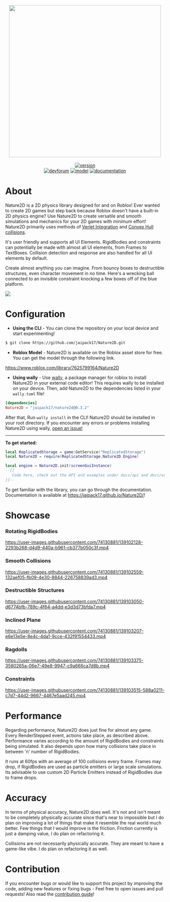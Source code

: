 <div align="center">
    <img src="https://doy2mn9upadnk.cloudfront.net/uploads/default/original/4X/e/7/0/e709b34f89add2336a7d74faee3b2a839a9391b0.png" width="480" /><br/><br/>
    <a href="https://devforum.roblox.com/t/physics-library-nature2d-bring-ui-elements-to-life/1510935/39"><img alt="version" src="https://img.shields.io/badge/v0.3.2--beta-version-%231FD67F"></img></a>
    <br/>
    <a href="https://devforum.roblox.com/t/physics-library-nature2d-bring-ui-elements-to-life/1510935/"><img alt="devforum" src="https://img.shields.io/badge/topic-devforum-white"></img></a>
    <a href="https://www.roblox.com/library/7625799164/Nature2D"><img alt="model" src="https://img.shields.io/badge/asset-roblox-white"></img></a>
    <a href="https://jaipack17.github.io/Nature2D/"><img alt="documentation" src="https://img.shields.io/badge/docs-website-white"></img></a>
</div>

# About

Nature2D is a 2D physics library designed for and on Roblox! Ever wanted to create 2D games but step back because Roblox doesn't have a built-in 2D physics engine? Use Nature2D to create versatile and smooth simulations and mechanics for your 2D games with minimum effort! Nature2D primarily uses methods of [Verlet Integration](https://en.wikipedia.org/wiki/Verlet_integration) and [Convex Hull collisions](https://en.wikipedia.org/wiki/Hyperplane_separation_theorem).

It's user friendly and supports all UI Elements. RigidBodies and constraints can potentially be made with almost all UI elements, from Frames to TextBoxes. Collision detection and response are also handled for all UI elements by default.

Create almost anything you can imagine. From bouncy boxes to destructible structures, even character movement in no time. Here's a wrecking ball connected to an invisible constraint knocking a few boxes off of the blue platform.

<img src="https://github.com/jaipack17/Nature2D/blob/master/assets/wrecking%20ball%20example.gif?raw=true" />

# Configuration

* **Using the CLI** - You can clone the repository on your local device and start experimenting!
```bash
$ git clone https://github.com/jaipack17/Nature2D.git
```
* **Roblox Model** - Nature2D is available on the Roblox asset store for free. You can get the model through the following link.<br/>

https://www.roblox.com/library/7625799164/Nature2D

* **Using wally** - Use [wally](https://github.com/UpliftGames/wally), a package manager for roblox to install Nature2D in your external code editor! This requires wally to be installed on your device. Then, add Nature2D to the dependencies listed in your `wally.toml` file!<br/>
```toml
[dependencies]
Nature2D = "jaipack17/nature2d@0.3.2"
```
After that, Run `wally install` in the CLI! Nature2D should be installed in your root directory. If you encounter any errors or problems installing Nature2D using wally, [open an issue!](https://github.com/jaipack17/Nature2D/issues)

<hr/>

**To get started:**
```lua
local ReplicatedStorage = game:GetService("ReplicatedStorage")
local Nature2D = require(ReplicatedStorage.Nature2D.Engine)

local engine = Nature2D.init(screenGuiInstance)
--[[
   Code here, check out the API and examples under docs/api and docs/examples!
]]--
```
To get familiar with the library, you can go through the documentation. Documentation is available at https://jaipack17.github.io/Nature2D/!

# Showcase

### Rotating RigidBodies

https://user-images.githubusercontent.com/74130881/139102128-2293b268-d4d9-440a-b961-cb377b050c3f.mp4

### Smooth Collisions

https://user-images.githubusercontent.com/74130881/139102559-132aef05-fb09-4e30-8844-226758839ad3.mp4

### Destructible Structures

https://user-images.githubusercontent.com/74130881/139103050-d6774bfb-789c-4f64-a4dd-e3d3d73bfda7.mp4

### Inclined Plane

https://user-images.githubusercontent.com/74130881/139103207-e6e13e5e-8e4c-4da1-9cce-432f91554433.mp4

### Ragdolls

https://user-images.githubusercontent.com/74130881/139103375-3580265a-06e7-49e8-9947-c9a666ca7d8b.mp4

### Constraints

https://user-images.githubusercontent.com/74130881/139103515-588a0211-c7d7-44d2-9667-4467e5aad245.mp4

# Performance

Regarding performance, Nature2D does just fine for almost any game. Every RenderStepped event, actions take place, as described above. Performance varies according to the amount of RigidBodies and constraints being simulated. It also depends upon how many collisions take place in between 'n' number of RigidBodies. 

It runs at 60fps with an average of 100 collisions every frame. Frames may drop, if RigidBodies are used as particle emitters or large scale simulations. Its advisable to use custom 2D Particle Emitters instead of RigidBodies due to frame drops.

# Accuracy 

In terms of physical accuracy, Nature2D does well. It's not and isn't meant to be completely physically accurate since that's near to impossible but I do plan on improving a lot of things that make it resemble the real world much better. Few things that I would improve is the friction. Friction currently is just a damping value, I do plan on refactoring it.

Collisions are not necessarily physically accurate. They are meant to have a game-like vibe. I do plan on refactoring it as well.

# Contribution

If you encounter bugs or would like to support this project by improving the code, adding new features or fixing bugs - Feel free to open issues and pull requests! Also read the [contribution guide](https://github.com/jaipack17/Nature2D/blob/master/CONTRIBUTING.md)!
